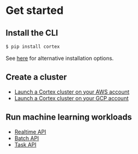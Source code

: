 # Get started

## Install the CLI

```bash
$ pip install cortex
```

See [here](clients/install.md) for alternative installation options.

## Create a cluster

* [Launch a Cortex cluster on your AWS account](clusters/aws/install.md)
* [Launch a Cortex cluster on your GCP account](clusters/gcp/install.md)

## Run machine learning workloads

* [Realtime API](workloads/realtime/example.md)
* [Batch API](workloads/batch/example.md)
* [Task API](workloads/task/example.md)
